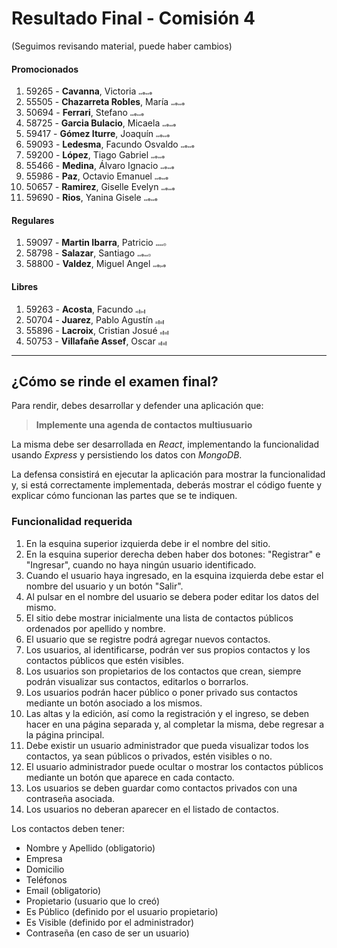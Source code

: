 # Resultado Final - Comisión 4
(Seguimos revisando material, puede haber cambios)



#### Promocionados
1. 59265 - **Cavanna**, Victoria                    <span style="font-size: 3px;">🟢</span><span style="font-size: 3px;">🟢</span><span style="font-size: 5px;">🟢</span><span style="font-size: 3px;">🟢</span><span style="font-size: 3px;">🟢</span><span style="font-size: 5px;">🟢</span>
1. 55505 - **Chazarreta Robles**, María             <span style="font-size: 3px;">🟢</span><span style="font-size: 3px;">🟢</span><span style="font-size: 5px;">🟢</span><span style="font-size: 3px;">🟢</span><span style="font-size: 3px;">🟢</span><span style="font-size: 5px;">🟢</span>
1. 50694 - **Ferrari**, Stefano                     <span style="font-size: 3px;">🟢</span><span style="font-size: 3px;">🟢</span><span style="font-size: 5px;">🟢</span><span style="font-size: 3px;">🟢</span><span style="font-size: 3px;">🟢</span><span style="font-size: 5px;">🟢</span>
1. 58725 - **Garcia Bulacio**, Micaela              <span style="font-size: 3px;">🟢</span><span style="font-size: 3px;">🟢</span><span style="font-size: 5px;">🟢</span><span style="font-size: 3px;">🟢</span><span style="font-size: 3px;">🟢</span><span style="font-size: 5px;">🟢</span>
1. 59417 - **Gómez Iturre**, Joaquín                <span style="font-size: 3px;">🟢</span><span style="font-size: 3px;">🟢</span><span style="font-size: 5px;">🟢</span><span style="font-size: 3px;">🟢</span><span style="font-size: 3px;">🟢</span><span style="font-size: 5px;">🟢</span>
1. 59093 - **Ledesma**, Facundo Osvaldo             <span style="font-size: 3px;">🟢</span><span style="font-size: 3px;">🟢</span><span style="font-size: 5px;">🟢</span><span style="font-size: 3px;">🟢</span><span style="font-size: 3px;">🟢</span><span style="font-size: 5px;">🟢</span>
1. 59200 - **López**, Tiago Gabriel                 <span style="font-size: 3px;">🟢</span><span style="font-size: 3px;">🟢</span><span style="font-size: 5px;">🟢</span><span style="font-size: 3px;">🟢</span><span style="font-size: 3px;">🟢</span><span style="font-size: 5px;">🟢</span>
1. 55466 - **Medina**, Álvaro Ignacio               <span style="font-size: 3px;">🟢</span><span style="font-size: 3px;">🟢</span><span style="font-size: 5px;">🟢</span><span style="font-size: 3px;">🟢</span><span style="font-size: 3px;">🟢</span><span style="font-size: 5px;">🟢</span>
1. 55986 - **Paz**, Octavio Emanuel                 <span style="font-size: 3px;">🟢</span><span style="font-size: 3px;">🟢</span><span style="font-size: 5px;">🟢</span><span style="font-size: 3px;">🟢</span><span style="font-size: 3px;">🟢</span><span style="font-size: 5px;">🟢</span>
1. 50657 - **Ramirez**, Giselle Evelyn              <span style="font-size: 3px;">🟢</span><span style="font-size: 3px;">🟢</span><span style="font-size: 5px;">🟢</span><span style="font-size: 3px;">🟢</span><span style="font-size: 3px;">🟢</span><span style="font-size: 5px;">🟢</span>
1. 59690 - **Rios**, Yanina Gisele                  <span style="font-size: 3px;">🟢</span><span style="font-size: 3px;">🟢</span><span style="font-size: 5px;">🟢</span><span style="font-size: 3px;">🟢</span><span style="font-size: 3px;">🟢</span><span style="font-size: 5px;">🟢</span>

#### Regulares
1. 59097 - **Martin Ibarra**, Patricio              <span style="font-size: 3px;">🟢</span><span style="font-size: 3px;">🟢</span><span style="font-size: 3px;">🟢</span><span style="font-size: 3px;">🟢</span><span style="font-size: 5px;">🟡</span>
1. 58798 - **Salazar**, Santiago                    <span style="font-size: 3px;">🟢</span><span style="font-size: 3px;">🟢</span><span style="font-size: 5px;">🟢</span><span style="font-size: 3px;">🟢</span><span style="font-size: 3px;">🟢</span><span style="font-size: 5px;">🟡</span>
1. 58800 - **Valdez**, Miguel Angel                 <span style="font-size: 3px;">🟢</span><span style="font-size: 3px;">🟢</span><span style="font-size: 5px;">🟢</span><span style="font-size: 3px;">🔴</span><span style="font-size: 3px;">🟢</span><span style="font-size: 5px;">🟢</span>

#### Libres
1. 59263 - **Acosta**, Facundo                      <span style="font-size: 3px;">🟢</span><span style="font-size: 3px;">🔴</span><span style="font-size: 5px;">🔴</span><span style="font-size: 3px;">🔴</span><span style="font-size: 3px;">🟢</span><span style="font-size: 5px;">🔴</span>
1. 50704 - **Juarez**, Pablo Agustín                <span style="font-size: 3px;">🔴</span><span style="font-size: 3px;">🔴</span><span style="font-size: 5px;">🔴</span><span style="font-size: 3px;">🔴</span><span style="font-size: 3px;">🔴</span><span style="font-size: 5px;">🔴</span>
1. 55896 - **Lacroix**, Cristian Josué              <span style="font-size: 3px;">🔴</span><span style="font-size: 3px;">🔴</span><span style="font-size: 5px;">🔴</span><span style="font-size: 3px;">🔴</span><span style="font-size: 3px;">🔴</span><span style="font-size: 5px;">🔴</span>
1. 50753 - **Villafañe Assef**, Oscar               <span style="font-size: 3px;">🔴</span><span style="font-size: 3px;">🔴</span><span style="font-size: 5px;">🔴</span><span style="font-size: 3px;">🔴</span><span style="font-size: 3px;">🔴</span><span style="font-size: 5px;">🔴</span>
---
## ¿Cómo se rinde el examen final?

Para rendir, debes desarrollar y defender una aplicación que:

> **Implemente una agenda de contactos multiusuario**

La misma debe ser desarrollada en *React*, implementando la funcionalidad usando *Express* y persistiendo los datos con *MongoDB*.

La defensa consistirá en ejecutar la aplicación para mostrar la funcionalidad y, si está correctamente implementada, deberás mostrar el código fuente y explicar cómo funcionan las partes que se te indiquen.

### Funcionalidad requerida
1. En la esquina superior izquierda debe ir el nombre del sitio.
2. En la esquina superior derecha deben haber dos botones: "Registrar" e "Ingresar", cuando no haya ningún usuario identificado.
3. Cuando el usuario haya ingresado, en la esquina izquierda debe estar el nombre del usuario y un botón "Salir".
4. Al pulsar en el nombre del usuario se debera poder editar los datos del mismo.
5. El sitio debe mostrar inicialmente una lista de contactos públicos ordenados por apellido y nombre.
6. El usuario que se registre podrá agregar nuevos contactos.
7. Los usuarios, al identificarse, podrán ver sus propios contactos y los contactos públicos que estén visibles.
8. Los usuarios son propietarios de los contactos que crean, siempre podrán visualizar sus contactos, editarlos o borrarlos. 
9. Los usuarios podrán hacer público o poner privado sus contactos mediante un botón asociado a los mismos.
10. Las altas y la edición, así como la registración y el ingreso, se deben hacer en una página separada y, al completar la misma, debe regresar a la página principal.
11. Debe existir un usuario administrador que pueda visualizar todos los contactos, ya sean públicos o privados, estén visibles o no.
12. El usuario administrador puede ocultar o mostrar los contactos públicos mediante un botón que aparece en cada contacto.
13. Los usuarios se deben guardar como contactos privados con una contraseña asociada. 
14. Los usuarios no deberan aparecer en el listado de contactos.

Los contactos deben tener:
- Nombre y Apellido (obligatorio)
- Empresa     
- Domicilio   
- Teléfonos 
- Email       (obligatorio)
- Propietario (usuario que lo creó)
- Es Público  (definido por el usuario propietario)
- Es Visible  (definido por el administrador)
- Contraseña  (en caso de ser un usuario)